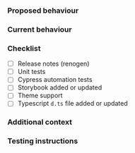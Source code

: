 ### Proposed behaviour
<!-- A clear and concise description of what changes this PR makes. -->
<!-- If applicable, add screenshots. You can paste these directly into GitHub. -->

### Current behaviour
<!-- A clear and concise description of the behaviour before this change. -->
<!-- If applicable, add screenshots. You can paste these directly into GitHub. -->

### Checklist
<!-- Each PR should include the following, if something is not applicable please use <del>tags to strikethrough. -->

- [ ] Release notes (renogen)
- [ ] Unit tests
- [ ] Cypress automation tests
- [ ] Storybook added or updated
- [ ] Theme support
- [ ] Typescript `d.ts` file added or updated

### Additional context
<!-- Add any other context or links about the pull request here. -->

### Testing instructions
<!-- How can a reviewer test this PR? -->
